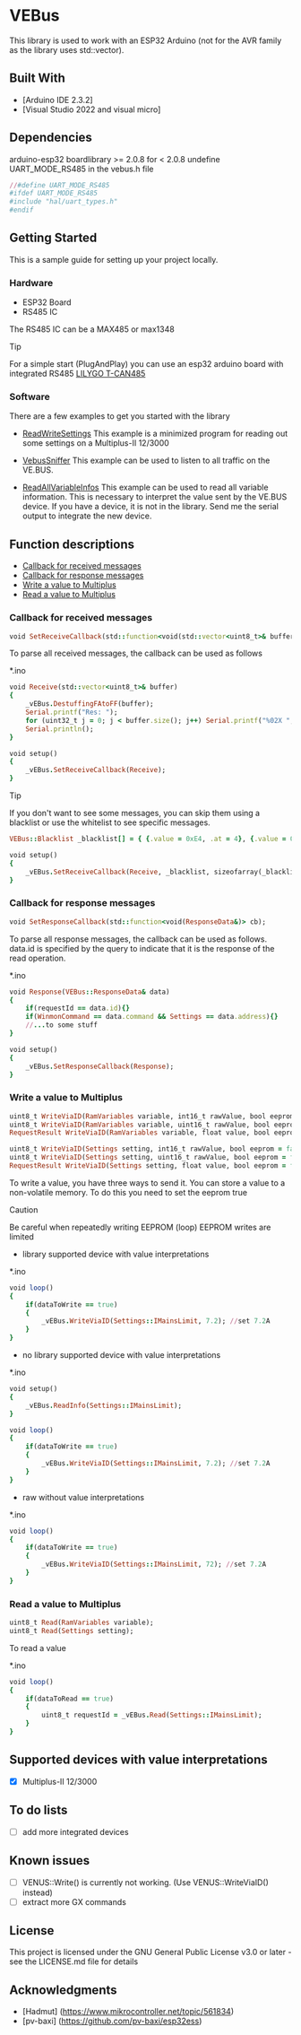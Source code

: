 # VEBus
This library is used to work with an ESP32 Arduino (not for the AVR family as the library uses std::vector).

## Built With
* [Arduino IDE 2.3.2]
* [Visual Studio 2022 and visual micro]

## Dependencies
arduino-esp32 boardlibrary >= 2.0.8 
for < 2.0.8 undefine UART_MODE_RS485 in the vebus.h file
```ruby
//#define UART_MODE_RS485
#ifdef UART_MODE_RS485
#include "hal/uart_types.h"
#endif
```

## Getting Started
This is a sample guide for setting up your project locally.

### Hardware
* ESP32 Board
* RS485 IC

The RS485 IC can be a MAX485 or max1348

> [!TIP]
> For a simple start (PlugAndPlay) you can use an esp32 arduino board with integrated RS485
> [LILYGO T-CAN485](https://a.aliexpress.com/_EzyFDFB)

### Software

There are a few examples to get you started with the library

* [ReadWriteSettings](https://github.com/GitNik1/VEBus/tree/master/Examples/ReadWriteSettings)
This example is a minimized program for reading out some settings on a Multiplus-II 12/3000

* [VebusSniffer](https://github.com/GitNik1/VEBus/tree/master/Examples/VebusSniffer)
This example can be used to listen to all traffic on the VE.BUS.

* [ReadAllVariableInfos](https://github.com/GitNik1/VEBus/tree/master/Examples/ReadAllVariableInfos)
This example can be used to read all variable information. This is necessary to interpret the value sent by the VE.BUS device.
If you have a device, it is not in the library. Send me the serial output to integrate the new device.


## Function descriptions
* [Callback for received messages](https://github.com/GitNik1/VEBus?tab=readme-ov-file#callback-for-received-messages)
* [Callback for response messages](https://github.com/GitNik1/VEBus?tab=readme-ov-file#callback-for-response-messages)
* [Write a value to Multiplus](https://github.com/GitNik1/VEBus?tab=readme-ov-file#write-a-value-to-multiplus)
* [Read a value to Multiplus](https://github.com/GitNik1/VEBus?tab=readme-ov-file#read-a-value-to-multiplus)
### Callback for received messages
```ruby
void SetReceiveCallback(std::function<void(std::vector<uint8_t>& buffer)> cb);
```
To parse all received messages, the callback can be used as follows

*.ino
```ruby
void Receive(std::vector<uint8_t>& buffer)
{
    _vEBus.DestuffingFAtoFF(buffer);
    Serial.printf("Res: ");
    for (uint32_t j = 0; j < buffer.size(); j++) Serial.printf("%02X ", buffer[j]);
    Serial.println();
}

void setup()
{
	_vEBus.SetReceiveCallback(Receive);
}
```
> [!TIP]
> If you don't want to see some messages, you can skip them using a blacklist or use the whitelist to see specific messages.
```ruby
VEBus::Blacklist _blacklist[] = { {.value = 0xE4, .at = 4}, {.value = 0x55, .at = 4} };

void setup()
{
	_vEBus.SetReceiveCallback(Receive, _blacklist, sizeofarray(_blacklist));
}
```

### Callback for response messages
```ruby
void SetResponseCallback(std::function<void(ResponseData&)> cb);
```
To parse all response messages, the callback can be used as follows.
data.id is specified by the query to indicate that it is the response of the read operation.

*.ino
```ruby
void Response(VEBus::ResponseData& data)
{
	if(requestId == data.id){}
	if(WinmonCommand == data.command && Settings == data.address){}
    //...to some stuff
}

void setup()
{
	_vEBus.SetResponseCallback(Response);
}
```

### Write a value to Multiplus
```ruby
uint8_t WriteViaID(RamVariables variable, int16_t rawValue, bool eeprom = false);
uint8_t WriteViaID(RamVariables variable, uint16_t rawValue, bool eeprom = false);
RequestResult WriteViaID(RamVariables variable, float value, bool eeprom = false);

uint8_t WriteViaID(Settings setting, int16_t rawValue, bool eeprom = false);
uint8_t WriteViaID(Settings setting, uint16_t rawValue, bool eeprom = false);
RequestResult WriteViaID(Settings setting, float value, bool eeprom = false);
```
To write a value, you have three ways to send it. 
You can store a value to a non-volatile memory. To do this you need to set the eeprom true
> [!CAUTION]
> Be careful when repeatedly writing EEPROM (loop)
> EEPROM writes are limited

* library supported device with value interpretations

*.ino
```ruby
void loop()
{
	if(dataToWrite == true)
	{
		_vEBus.WriteViaID(Settings::IMainsLimit, 7.2); //set 7.2A
	}
}
```

* no library supported device with value interpretations

*.ino
```ruby
void setup()
{
	_vEBus.ReadInfo(Settings::IMainsLimit);
}

void loop()
{
	if(dataToWrite == true)
	{
		_vEBus.WriteViaID(Settings::IMainsLimit, 7.2); //set 7.2A
	}
}
```

* raw without value interpretations

*.ino
```ruby
void loop()
{
	if(dataToWrite == true)
	{
		_vEBus.WriteViaID(Settings::IMainsLimit, 72); //set 7.2A
	}
}
```

### Read a value to Multiplus
```ruby
uint8_t Read(RamVariables variable);
uint8_t Read(Settings setting);
```
To read a value

*.ino
```ruby
void loop()
{
	if(dataToRead == true)
	{
		uint8_t requestId = _vEBus.Read(Settings::IMainsLimit);
	}
}
```

## Supported devices with value interpretations
- [X] Multiplus-II 12/3000

## To do lists
- [ ] add more integrated devices

## Known issues
- [ ] VENUS::Write() is currently not working. (Use VENUS::WriteViaID() instead)
- [ ] extract more GX commands

## License

This project is licensed under the GNU General Public License v3.0 or later - see the LICENSE.md file for details

## Acknowledgments

* [Hadmut] (https://www.mikrocontroller.net/topic/561834)
* [pv-baxi] (https://github.com/pv-baxi/esp32ess)